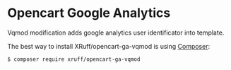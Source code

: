 # Opencart Google Analytics
Vqmod modification adds google analytics user identificator into template.

The best way to install XRuff/opencart-ga-vqmod is using  [Composer](http://getcomposer.org/):

```sh
$ composer require xruff/opencart-ga-vqmod
```